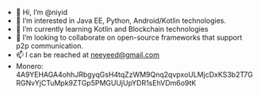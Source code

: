 - 👋 Hi, I’m @niyid
- 👀 I’m interested in Java EE, Python, Android/Kotlin technologies.
- 🌱 I’m currently learning Kotlin and Blockchain technologies
- 💞️ I’m looking to collaborate on open-source frameworks that support p2p communication.
- 📫 I can be reached at neeyeed@gmail.com
- Monero: 4A9YEHAGA4ohhJRbgyqGsH4tqZzWM9Qnq2qvpxoULMjcDxKS3b2T7GRGNvYjCTuMpk9ZTGp5PMGUUjUpYDR1sEhVDm6o9tK

<!---
niyid/niyid is a ✨ special ✨ repository because its `README.md` (this file) appears on your GitHub profile.
You can click the Preview link to take a look at your changes.
--->
